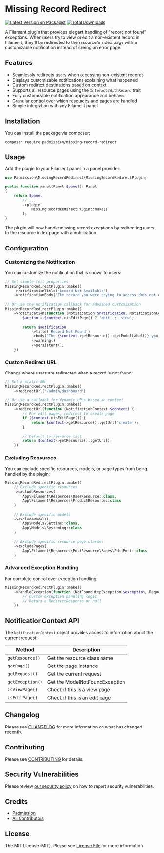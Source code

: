# Missing Record Redirect

[![Latest Version on Packagist](https://img.shields.io/packagist/v/padmission/missing-record-redirect.svg?style=flat-square)](https://packagist.org/packages/padmission/missing-record-redirect)
[![Total Downloads](https://img.shields.io/packagist/dt/padmission/missing-record-redirect.svg?style=flat-square)](https://packagist.org/packages/padmission/missing-record-redirect)

A Filament plugin that provides elegant handling of "record not found" exceptions. When users try to view or edit a non-existent record in Filament, they'll be redirected to the resource's index page with a customizable notification instead of seeing an error page.

## Features

- Seamlessly redirects users when accessing non-existent records
- Displays customizable notifications explaining what happened
- Custom redirect destinations based on context
- Supports all resource pages using the `InteractsWithRecord` trait
- Fully customizable notification appearance and behavior
- Granular control over which resources and pages are handled
- Simple integration with any Filament panel

## Installation

You can install the package via composer:

```bash
composer require padmission/missing-record-redirect
```

## Usage

Add the plugin to your Filament panel in a panel provider:

```php
use Padmission\MissingRecordRedirect\MissingRecordRedirectPlugin;

public function panel(Panel $panel): Panel
{
    return $panel
        // ...
        ->plugin(
            MissingRecordRedirectPlugin::make()
        );
}
```

The plugin will now handle missing record exceptions by redirecting users to the resource index page with a notification.

## Configuration

### Customizing the Notification

You can customize the notification that is shown to users:

```php
// Set simple text properties
MissingRecordRedirectPlugin::make()
    ->notificationTitle('Record Not Available')
    ->notificationBody('The record you were trying to access does not exist.')
    
// Or use the notification callback for advanced customization
MissingRecordRedirectPlugin::make()
    ->notification(function (Notification $notification, NotificationContext $context): Notification {
        $action = $context->isEditPage() ? 'edit' : 'view';
        
        return $notification
            ->title('Record Not Found')
            ->body("The {$context->getResource()::getModelLabel()} you were trying to {$action} has been deleted or does not exist.")
            ->warning()
            ->persistent();
    })
```

### Custom Redirect URL

Change where users are redirected when a record is not found:

```php
// Set a static URL
MissingRecordRedirectPlugin::make()
    ->redirectUrl('/admin/dashboard')
    
// Or use a callback for dynamic URLs based on context
MissingRecordRedirectPlugin::make()
    ->redirectUrl(function (NotificationContext $context) {
        // For edit pages, redirect to create page
        if ($context->isEditPage()) {
            return $context->getResource()::getUrl('create');
        }
        
        // Default to resource list
        return $context->getResource()::getUrl();
    })
```

### Excluding Resources

You can exclude specific resources, models, or page types from being handled by the plugin:

```php
MissingRecordRedirectPlugin::make()
    // Exclude specific resources
    ->excludeResources(
        App\Filament\Resources\UserResource::class,
        App\Filament\Resources\ProductResource::class
    )
    
    // Exclude specific models
    ->excludeModels(
        App\Models\Setting::class,
        App\Models\SystemLog::class
    )
    
    // Exclude specific resource page classes
    ->excludePages(
        App\Filament\Resources\PostResource\Pages\EditPost::class
    )
```

### Advanced Exception Handling

For complete control over exception handling:

```php
MissingRecordRedirectPlugin::make()
    ->handleException(function (NotFoundHttpException $exception, Request $request) {
        // Custom exception handling logic
        // Return a RedirectResponse or null
    })
```

## NotificationContext API

The `NotificationContext` object provides access to information about the current request:

| Method           | Description                    |
|------------------|--------------------------------|
| `getResource()`  | Get the resource class name    |
| `getPage()`      | Get the page instance          |
| `getRequest()`   | Get the current request        |
| `getException()` | Get the ModelNotFoundException |
| `isViewPage()`   | Check if this is a view page   |
| `isEditPage()`   | Check if this is an edit page  |

## Changelog

Please see [CHANGELOG](CHANGELOG.md) for more information on what has changed recently.

## Contributing

Please see [CONTRIBUTING](.github/CONTRIBUTING.md) for details.

## Security Vulnerabilities

Please review [our security policy](../../security/policy) on how to report security vulnerabilities.

## Credits

- [Padmission](https://github.com/Padmission)
- [All Contributors](../../contributors)

## License

The MIT License (MIT). Please see [License File](LICENSE.md) for more information.
